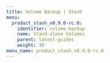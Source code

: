 ```yaml
---
title: Volume Backup | Stash
menu:
  product_stash_v0.9.0-rc.0:
    identifier: volume-backup
    name: Stand-alone Volumes
    parent: latest-guides
    weight: 30
menu_name: product_stash_v0.9.0-rc.0
---
```


